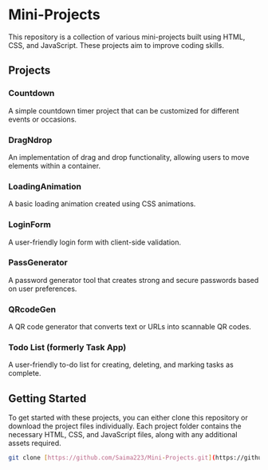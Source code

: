 # Mini-Projects

This repository is a collection of various mini-projects built using HTML, CSS, and JavaScript. These projects aim to improve coding skills.

## Projects

### Countdown
A simple countdown timer project that can be customized for different events or occasions.

### DragNdrop
An implementation of drag and drop functionality, allowing users to move elements within a container.

### LoadingAnimation
A basic loading animation created using CSS animations.

### LoginForm
A user-friendly login form with client-side validation.

### PassGenerator
A password generator tool that creates strong and secure passwords based on user preferences.

### QRcodeGen
A QR code generator that converts text or URLs into scannable QR codes.

### Todo List (formerly Task App)
A user-friendly to-do list for creating, deleting, and marking tasks as complete.

## Getting Started

To get started with these projects, you can either clone this repository or download the project files individually. Each project folder contains the necessary HTML, CSS, and JavaScript files, along with any additional assets required.

```bash
git clone [https://github.com/Saima223/Mini-Projects.git](https://github.com/Saima223/Mini-Projects.git)" for this repo 
